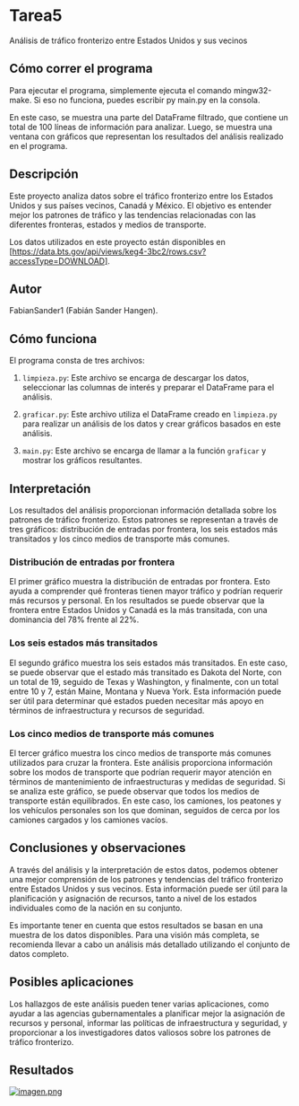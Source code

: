 # Tarea5

Análisis de tráfico fronterizo entre Estados Unidos y sus vecinos

## Cómo correr el programa

Para ejecutar el programa, simplemente ejecuta el comando mingw32-make. Si eso no funciona, puedes escribir py main.py en la consola.

En este caso, se muestra una parte del DataFrame filtrado, que contiene un total de 100 líneas de información para analizar. Luego, se muestra una ventana con gráficos que representan los resultados del análisis realizado en el programa.

## Descripción

Este proyecto analiza datos sobre el tráfico fronterizo entre los Estados Unidos y sus países vecinos, Canadá y México. El objetivo es entender mejor los patrones de tráfico y las tendencias relacionadas con las diferentes fronteras, estados y medios de transporte.

Los datos utilizados en este proyecto están disponibles en [https://data.bts.gov/api/views/keg4-3bc2/rows.csv?accessType=DOWNLOAD].

## Autor

FabianSander1 (Fabián Sander Hangen).

## Cómo funciona

El programa consta de tres archivos:

1. `limpieza.py`: Este archivo se encarga de descargar los datos, seleccionar las columnas de interés y preparar el DataFrame para el análisis.

2. `graficar.py`: Este archivo utiliza el DataFrame creado en `limpieza.py` para realizar un análisis de los datos y crear gráficos basados en este análisis.

3. `main.py`: Este archivo se encarga de llamar a la función `graficar` y mostrar los gráficos resultantes.

## Interpretación

Los resultados del análisis proporcionan información detallada sobre los patrones de tráfico fronterizo. Estos patrones se representan a través de tres gráficos: distribución de entradas por frontera, los seis estados más transitados y los cinco medios de transporte más comunes.

### Distribución de entradas por frontera

El primer gráfico muestra la distribución de entradas por frontera. Esto ayuda a comprender qué fronteras tienen mayor tráfico y podrían requerir más recursos y personal. En los resultados se puede observar que la frontera entre Estados Unidos y Canadá es la más transitada, con una dominancia del 78% frente al 22%.

### Los seis estados más transitados

El segundo gráfico muestra los seis estados más transitados. En este caso, se puede observar que el estado más transitado es Dakota del Norte, con un total de 19, seguido de Texas y Washington, y finalmente, con un total entre 10 y 7, están Maine, Montana y Nueva York. Esta información puede ser útil para determinar qué estados pueden necesitar más apoyo en términos de infraestructura y recursos de seguridad.

### Los cinco medios de transporte más comunes

El tercer gráfico muestra los cinco medios de transporte más comunes utilizados para cruzar la frontera. Este análisis proporciona información sobre los modos de transporte que podrían requerir mayor atención en términos de mantenimiento de infraestructuras y medidas de seguridad. Si se analiza este gráfico, se puede observar que todos los medios de transporte están equilibrados. En este caso, los camiones, los peatones y los vehículos personales son los que dominan, seguidos de cerca por los camiones cargados y los camiones vacíos.

## Conclusiones y observaciones

A través del análisis y la interpretación de estos datos, podemos obtener una mejor comprensión de los patrones y tendencias del tráfico fronterizo entre Estados Unidos y sus vecinos. Esta información puede ser útil para la planificación y asignación de recursos, tanto a nivel de los estados individuales como de la nación en su conjunto.

Es importante tener en cuenta que estos resultados se basan en una muestra de los datos disponibles. Para una visión más completa, se recomienda llevar a cabo un análisis más detallado utilizando el conjunto de datos completo.

## Posibles aplicaciones

Los hallazgos de este análisis pueden tener varias aplicaciones, como ayudar a las agencias gubernamentales a planificar mejor la asignación de recursos y personal, informar las políticas de infraestructura y seguridad, y proporcionar a los investigadores datos valiosos sobre los patrones de tráfico fronterizo.

## Resultados

[![imagen.png](https://i.postimg.cc/T1SJJ5GM/imagen.png)](https://postimg.cc/WqGZ23hX)
